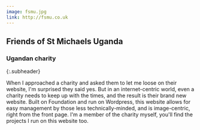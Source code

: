 ```yaml
---
image: fsmu.jpg
link: http://fsmu.co.uk
---
```

## Friends of St Michaels Uganda

### Ugandan charity
{:.subheader}

When I approached a charity and asked them to let me loose on their website, I'm surprised they said yes. But in an internet-centric world, even a charity needs to keep up with the times, and the result is their brand new website. Built on Foundation and run on Wordpress, this website allows for easy management by those less technically-minded, and is image-centric, right from the front page. I'm a member of the charity myself, you'll find the projects I run on this website too.
